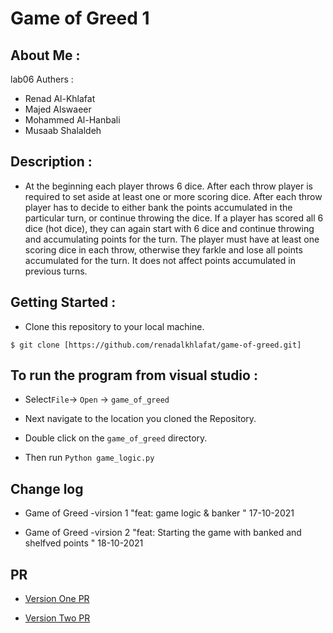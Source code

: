 # Game of Greed 1 

## About Me :
lab06
Authers :
- Renad Al-Khlafat
- Majed Alswaeer 
- Mohammed Al-Hanbali
- Musaab Shalaldeh

## Description :

- At the beginning each player throws 6 dice. After each throw player is required to set aside at least one or more scoring dice.
After each throw player has to decide to either bank the points accumulated in the particular turn, or continue throwing the dice.
If a player has scored all 6 dice (hot dice), they can again start with 6 dice and continue throwing and accumulating points for the turn.
The player must have at least one scoring dice in each throw, otherwise they farkle and lose all points accumulated for the turn. It does not affect points accumulated in previous turns.
                    

## Getting Started :
- Clone this repository to your local machine.

`$ git clone [https://github.com/renadalkhlafat/game-of-greed.git]`

## To run the program from visual studio :
- Select` File `-> `Open` -> `game_of_greed`

- Next navigate to the location you cloned the Repository.

- Double click on the `game_of_greed` directory.

- Then run `Python game_logic.py`

## Change log 

- Game of Greed -virsion 1 "feat: game logic & banker " 17-10-2021 

- Game of Greed -virsion 2 "feat: Starting the game with banked and shelfved points " 18-10-2021 

## PR 
- [Version One PR](https://github.com/renadalkhlafat/game-of-greed/pull/1)

- [Version Two PR](https://github.com/renadalkhlafat/game-of-greed/pull/2)
